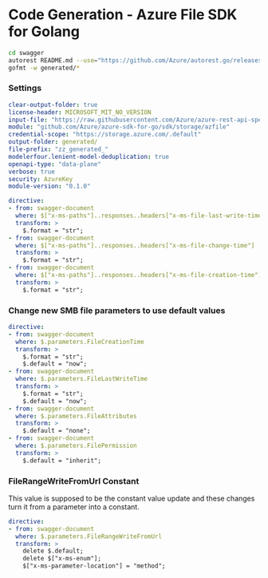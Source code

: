# Code Generation - Azure File SDK for Golang

```bash
cd swagger
autorest README.md --use="https://github.com/Azure/autorest.go/releases/download/v4.0.0-preview.27/autorest-go-4.0.0-preview.27.tgz"
gofmt -w generated/*
```

### Settings

```yaml
clear-output-folder: true
license-header: MICROSOFT_MIT_NO_VERSION
input-file: "https://raw.githubusercontent.com/Azure/azure-rest-api-specs/storage-dataplane-preview/specification/storage/data-plane/Microsoft.FileStorage/preview/2020-02-10/file.json"
module: "github.com/Azure/azure-sdk-for-go/sdk/storage/azfile"
credential-scope: "https://storage.azure.com/.default"
output-folder: generated/
file-prefix: "zz_generated_"
modelerfour.lenient-model-deduplication: true
openapi-type: "data-plane"
verbose: true
security: AzureKey
module-version: "0.1.0"
```


``` yaml
directive:
- from: swagger-document
  where: $["x-ms-paths"]..responses..headers["x-ms-file-last-write-time"]
  transform: >
    $.format = "str";
- from: swagger-document
  where: $["x-ms-paths"]..responses..headers["x-ms-file-change-time"]
  transform: >
    $.format = "str";
- from: swagger-document
  where: $["x-ms-paths"]..responses..headers["x-ms-file-creation-time"]
  transform: >
    $.format = "str";
```

### Change new SMB file parameters to use default values
``` yaml
directive:
- from: swagger-document
  where: $.parameters.FileCreationTime
  transform: >
    $.format = "str";
    $.default = "now";
- from: swagger-document
  where: $.parameters.FileLastWriteTime
  transform: >
    $.format = "str";
    $.default = "now";
- from: swagger-document
  where: $.parameters.FileAttributes
  transform: >
    $.default = "none";
- from: swagger-document
  where: $.parameters.FilePermission
  transform: >
    $.default = "inherit";
```

### FileRangeWriteFromUrl Constant
This value is supposed to be the constant value update and these changes turn it from a parameter into a constant.
``` yaml
directive:
- from: swagger-document
  where: $.parameters.FileRangeWriteFromUrl
  transform: >
    delete $.default;
    delete $["x-ms-enum"];
    $["x-ms-parameter-location"] = "method";
```